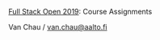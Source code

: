 [Full Stack Open 2019](https://fullstackopen.com): Course Assignments

Van Chau / van.chau@aalto.fi
